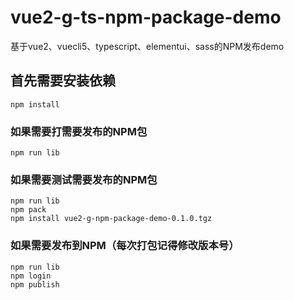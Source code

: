 # vue2-g-ts-npm-package-demo
基于vue2、vuecli5、typescript、elementui、sass的NPM发布demo

## 首先需要安装依赖
```
npm install
```

### 如果需要打需要发布的NPM包
```
npm run lib
```

### 如果需要测试需要发布的NPM包
```
npm run lib
npm pack
npm install vue2-g-npm-package-demo-0.1.0.tgz
```

### 如果需要发布到NPM（每次打包记得修改版本号）
```
npm run lib
npm login
npm publish
```
